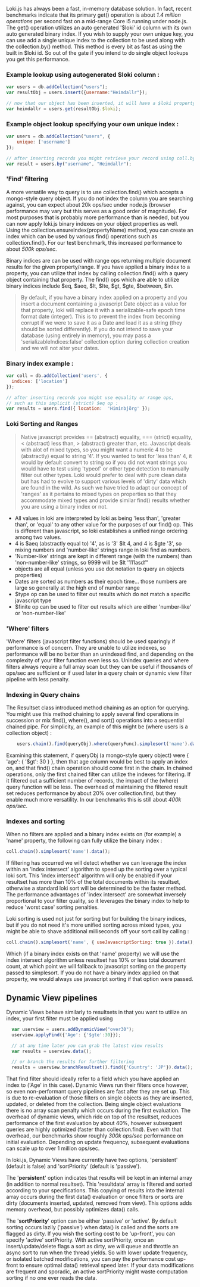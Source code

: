 Loki.js has always been a fast, in-memory database solution.  In fact, recent benchmarks indicate that its primary get() operation is about _1.4 million operations_ per second fast on a mid-range Core i5 running under node.js.  The get() operation utilizes an auto generated '$loki' id column with its own auto generated binary index. If you wish to supply your own unique key, you can use add a single unique index to the collection to be used along with the collection.by() method.  This method is every bit as fast as using the built in $loki id.  So out of the gate if you intend to do single object lookups you get this performance.

### Example lookup using autogenerated $loki column : 
```javascript
var users = db.addCollection("users");
var resultObj = users.insert({username:"Heimdallr"});

// now that our object has been inserted, it will have a $loki property added onto it
var heimdallr = users.get(resultObj.$loki);
```
### Example object lookup specifying your own unique index :
```javascript
var users = db.addCollection("users", {
    unique: ['username']
});

// after inserting records you might retrieve your record using coll.by() 
var result = users.by("username", "Heimdallr");
```

### 'Find' filtering
A more versatile way to query is to use collection.find() which accepts a mongo-style query object.  If you do not index the column you are searching against, you can expect about 20k ops/sec under node.js (browser performance may vary but this serves as a good order of magnitude).  For most purposes that is probably more performance than is needed, but you can now apply loki.js binary indexes on your object properties as well.  Using the collection.ensureIndex(propertyName) method, you can create an index which can be used by various find() operations such as collection.find().   For our test benchmark, this increased performance to about _500k ops/sec_.

Binary indices are can be used with range ops returning multiple document results for the given property/range.  If you have applied a binary index to a property, you can utilize that index by calling collection.find() with a query object containing that property.  The find() ops which are able to utilize binary indices include $eq, $aeq, $lt, $lte, $gt, $gte, $between, $in.

> By default, if you have a binary index applied on a property and you insert a document containing a javascript Date object as a value for that property, loki will replace it with a serializable-safe epoch time format date (integer).  This is to prevent the index from becoming corrupt if we were to save it as a Date and load it as a string (they should be sorted differently).  If you do not intend to save your database (using entirely in memory), you may pass a 'serializableIndices:false' collection option during collection creation and we will not alter your dates.  

### Binary index example : 
```javascript
var coll = db.addCollection('users', {
  indices: ['location']
});

// after inserting records you might use equality or range ops,
// such as this implicit (strict) $eq op :
var results = users.find({ location:  'Himinbjörg' });
```

### Loki Sorting and Ranges
> Native javascript provides == (abstract) equality, === (strict) equality, < (abstract) less than, > (abstract) greater than, etc.  Javascript deals with alot of mixed types, so you might want a numeric 4 to be (abstractly) equal to string '4'.  If you wanted to test for 'less than' 4, it would by default convert to string so if you did not want strings you would have to test using 'typeof' or other type detection to manually filter out other types.
Loki would prefer to deal with pure clean data but has had to evolve to support various levels of 'dirty' data which are found in the wild.  As such we have tried to adapt our concept of 'ranges' as it pertains to mixed types on properties so that they accommodate mixed types and provide similar find() results whether you are using a binary index or not. 
- All values in loki are interpreted by loki as being 'less than', 'greater than', or 'equal' to any other value for the purposes of our find() op.  This is different than javascript, so loki establishes a unified range ordering among two values.
- 4 is $aeq (abstractly equal to) '4', as is '3' $lt 4, and 4 is $gte '3', so mixing numbers and 'number-like' strings range in loki find as numbers.
- 'Number-like' strings are kept in different range (with the numbers) than 'non-number-like' strings, so 9999 will be $lt '111asdf"
- objects are all equal (unless you use dot notation to query an objects properties)
- Dates are sorted as numbers as their epoch time... those numbers are large so generally at the high end of number range
- $type op can be used to filter out results which do not match a specific javascript type
- $finite op can be used to filter out results which are either 'number-like' or 'non-number-like'

### 'Where' filters
'Where' filters (javascript filter functions) should be used sparingly if performance is of concern.  They are unable to utilize indexes, so performance will be no better than an unindexed find, and depending on the complexity of your filter function even less so.  Unindex queries and where filters always require a full array scan but they can be useful if thousands of ops/sec are sufficient or if used later in a query chain or dynamic view filter pipeline with less penalty.

### Indexing in Query chains
The Resultset class introduced method chaining as an option for querying.  You might use this method chaining to apply several find operations in succession or mix find(), where(), and sort() operations into a sequential chained pipe.  For simplicity, an example of this might be (where users is a collection object) :

```javascript
    users.chain().find(queryObj).where(queryFunc).simplesort('name').data();
```

Examining this statement, if queryObj (a mongo-style query object) were { 'age': { '$gt': 30 } }, then that age column would be best to apply an index on, and that find() chain operation should come first in the chain.  In chained operations, only the first chained filter can utilize the indexes for filtering.  If it filtered out a sufficient number of records, the impact of the (where) query function will be less.  The overhead of maintaining the filtered result set reduces performance by about 20% over collection.find, but they enable much more versatility.  In our benchmarks this is still about _400k ops/sec_.

### Indexes and sorting
When no filters are applied and a binary index exists on (for example) a 'name' property, the following can fully utilize the binary index : 
```javascript
coll.chain().simplesort('name').data();
```
If filtering has occurred we will detect whether we can leverage the index within an 'index intersect' algorithm to speed up the sorting over a typical loki sort.  This 'index intersect' algorithm will only be enabled if your resultset has more than 10% of the total documents within its resultset, otherwise a standard loki sort will be determined to be the faster method.  The performance advantages of 'index intersect' are somewhat inversely proportional to your filter quality, so it leverages the binary index to help to reduce 'worst case' sorting penalties.

Loki sorting is used not just for sorting but for building the binary indices, but if you do not need it's more unified sorting across mixed types, you might be able to shave additional milliseconds off your sort call by calling : 
```javascript
coll.chain().simplesort('name', { useJavascriptSorting: true }).data();
```
Which (if a binary index exists on that 'name' property) we will use the index intersect algorithm unless resultset has 10% or less total document count, at which point we will fallback to javascript sorting on the property passed to simplesort. If you do not have a binary index applied on that property, we would always use javascript sorting if that option were passed.

## Dynamic View pipelines

Dynamic Views behave similarly to resultsets in that you want to utilize an index, your first filter must be applied using

```javascript
  var userview = users.addDynamicView("over30");
  userview.applyFind({'Age': {'$gte':30}});

  // at any time later you can grab the latest view results
  var results = userview.data();

  // or branch the results for further filtering
  results = userview.branchResultset().find({'Country': 'JP'}).data();
```

That find filter should ideally refer to a field which you have applied an index to ('Age' in this case).  Dynamic Views run their filters once however, so even non-performant query pipelines are fast after they are set up.  This is due to re-evaluation of those filters on single objects as they are inserted, updated, or deleted from the collection.  Being single object evaluations there is no array scan penalty which occurs during the first evaluation. The overhead of dynamic views, which ride on top of the resultset, reduces performance of the first evaluation by about 40%, however subsequent queries are highly optimized (faster than collection.find).  Even with that overhead, our benchmarks show roughly _300k ops/sec_ performance on initial evaluation. Depending on update frequency, subsequent evaluations can scale up to over 1 million ops/sec.

In loki.js, Dynamic Views have currently have two options, 'persistent' (default is false) and 'sortPriority' (default is 'passive').  

The '**persistent**' option indicates that results will be kept in an internal array (in addition to normal resultset). This 'resultdata' array is filtered and sorted according to your specifications.  This copying of results into the internal array occurs during the first data() evaluation or once filters or sorts are dirty (documents inserted, updated, removed from view).  This options adds memory overhead, but possibly optimizes data() calls.  

The '**sortPriority**' option can be either 'passive' or 'active'.  By default sorting occurs lazily ('passive') when data() is called and the sorts are flagged as dirty.  If you wish the sorting cost to be 'up-front', you can specify 'active' sortPriority.  With active sortPriority, once an insert/update/delete flags a sort as dirty, we will queue and throttle an async sort to run when the thread yields.  So with lower update frequency, or isolated batched modifications, you can pay the performance cost up-front to ensure optimal data() retrieval speed later.  If your data modifications are frequent and sporadic, an active sortPriority might waste computation sorting if no one ever reads the data.